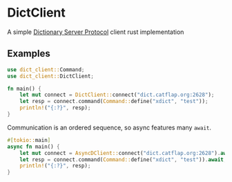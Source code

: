 # DictClient 

A simple [Dictionary Server Protocol](https://datatracker.ietf.org/doc/html/rfc2229) client rust implementation

## Examples

```rust
use dict_client::Command;
use dict_client::DictClient;

fn main() {
    let mut connect = DictClient::connect("dict.catflap.org:2628");
    let resp = connect.command(Command::define("xdict", "test"));
    println!("{:?}", resp);
}   
```

Communication is an ordered sequence, so async features many `await`.
```rust
#[tokio::main]
async fn main() {
    let mut connect = AsyncDClient::connect("dict.catflap.org:2628").await;
    let resp = connect.command(Command::define("xdict", "test")).await;
    println!("{:?}", resp);
}
```
